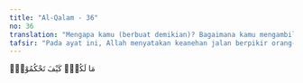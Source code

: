 ```yaml
---
title: "Al-Qalam - 36"
no: 36
translation: "Mengapa kamu (berbuat demikian)? Bagaimana kamu mengambil keputusan?"
tafsir: "Pada ayat ini, Allah menyatakan keanehan jalan berpikir orang-orang kafir sehingga menetapkan yang demikian. Seakan-akan mereka tidak menggunakan pertimbangan yang benar, akal yang sehat, dan keputusan yang adil. Mungkinkah orang yang sesat sama dengan orang yang benar, orang yang takwa dengan orang yang berdosa, orang yang bertakwa kepada Allah dengan orang yang ingkar kepada-Nya, dan sebagainya. Cara berpikir seperti yang digunakan orang-orang kafir itu adalah cara berpikir yang salah dan dipengaruhi oleh setan yang selalu menyesatkan manusia."
---
```


مَا لَكُمْۗ  كَيْفَ تَحْكُمُوْنَۚ
